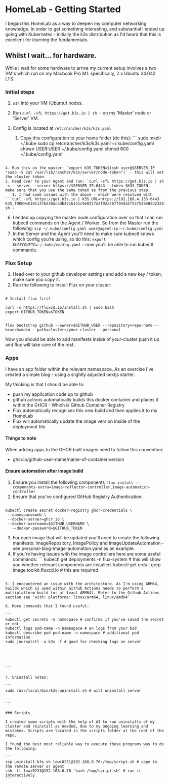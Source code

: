 # HomeLab - Getting Started

I began this HomeLab as a way to deepen my computer networking knowledge. In order to get something interesting, and substantial I ended up going with Kubernetes - initially the k3s distribution as I'd heard that this is excellent for learning the fundamentals.

## Whilst I wait... for hardware.

While I wait for some hardware to arrive my current setup involves a two VM's which run on my Macbook Pro M1: specifically, 2 x Ubuntu 24.042 LTS.

### Initial steps

1. `ssh` into your VM (Ubuntu) nodes.
2. Run `curl -sfL https://get.k3s.io | sh -` on my 'Master' node or 'Server' VM.
3. Config is located at `/etc/rancher/k3s/k3s.yaml`

   1. Copy this configuration to your home folder (do this): ```
      sudo mkdir ~/.kube
      sudo cp /etc/rancher/k3s/k3s.yaml ~/.kube/config.yaml
      chown $USER:$USER ~/.kube/config.yaml
      chmod 600 ~/.kube/config.yaml

````

4. Run this on the master: `export K3S_TOKEN=$(ssh user@$SERVER_IP "sudo -S cat /var/lib/rancher/k3s/server/node-token")` - this will set the cluster token.
5. Head over to your Agent and run: `curl -sfL https://get.k3s.io | sh -s - server --server https://$SERVER_IP:6443 --token $K3S_TOKEN` - make sure that you use the same token as from the previous step.
   1. I had some issues with the above - which were resolved with ```curl -sfL https://get.k3s.io | K3S_URL=https://192.168.4.133:6443 K3S_TOKEN=K101137bd30acadb4716151c9e0327a3f92a7b7f04da5f537538e85d23267ce7514::server:41ccbe9f469920db798fb75f6ebe9229 sh -

````

6. I ended up copying the master node configuration over so that I can run kubectl commands on the Agent / Worker. So from the Master run the following: `scp ~/.kube/config.yaml user@agent-ip:~/.kube/config.yaml`
7. In the Server and the Agent you'll need to make sure kubectl knows which config you're using, so do this: `export KUBECONFIG=~/.kube/config.yaml` - now you'll be able to run kubectl commands.

### Flux Setup

1. Head over to your github developer settings and add a new key / token, make sure you copy it.
2. Run the following to install Flux on your cluster:

```

# Install flux first

curl -s https://fluxcd.io/install.sh | sudo bash
export GITHUB_TOKEN=$TOKEN

```

```

flux bootstrap github --owner=$GITHUB_USER --repository=repo-name --branch=main --path=clusters/your-cluster --personal

```

Now you should be able to add manifests inside of your-cluster push it up and flux will take care of the rest.

### Apps

I have an app folder within the relevant namespace. As an exercise I've created a simple blog - using a slightly adjusted nextjs starter.

My thinking is that I should be able to:

- push my application code up to github
- github actions automatically builds this docker container and places it within the GHCR - Which is Github Container Registry
- Flux automatically recognises this new build and then applies it to my HomeLab
- Flux will automatically update the image version inside of the deployment file.

#### Things to note

When adding apps to the GHCR built images need to follow this convention:

- ghcr.io/github-user-name/name-of-container:version

#### Ensure automation after image build

1. Ensure you install the following components `flux install --components-extra=image-reflector-controller,image-automation-controller`
2. Ensure that you've configured GitHub Registry Authentication:

```

kubectl create secret docker-registry ghcr-credentials \
 --namespace=web \
 --docker-server=ghcr.io \
 --docker-username=$GITHUB_USERNAME \
   --docker-password=$GITHUB_TOKEN

```

3. For each image that will be updated you'll need to create the following manifests: ImageRepository, ImagePolicy and ImageUpdateAutomation - see personal-blog-image-automation.yaml as an example.
4. If you're having issues with the image controllers here are some useful commands: ```
   kubectl get deployments -n flux-system # this will show you whether relevant components are installed.
   kubectl get crds | grep image.toolkit.fluxcd.io # this are required.

````

5. I encountered an issue with the architecture. As I'm using ARM64, buildx which is used within Github Actions needs to perform a multiplatform build (or at least ARM64). Refer to the Github Actions section see `with: platforms: linux/arm64, linux/amd64`

6. More commands that I found useful:

```
kubectl get secrets -n namespace # confirms if you've saved the secret or not
kubectl logs pod-name -n namespace # an logs from your bod
kubectl describe pod pod-name -n namespace # additional pod information
sudo journalctl -u k3s -f # good for checking logs on server





```

7. Uninstall notes:

```
sudo /usr/local/bin/k3s-uninstall.sh # will uninstall server


```

### Scripts

I created some scripts with the help of AI to run uninstalls of my cluster and reinstall as needed, due to my ongoing learning and mistakes. Scripts are located in the scripts folder at the root of the repo.

I found the best most reliable way to execute these programs was to do the following:

```
scp uninstall-k3s.sh lewi0231@192.168.0.76:/tmp/script.sh # copy to the remote server or agent
ssh -tt lewi0231@192.168.0.76 'bash /tmp/script.sh' # run it interactively
```
````
